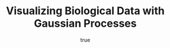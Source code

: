 ---
abstract: ''
author:
- family: Lawrence
  given: Neil D.
  gscholar: r3SJcvoAAAAJ
  institute: University of Sheffield
  twitter: lawrennd
  url: http://inverseprobability.com
categories:
- Lawrence-ebi14b
day: '13'
errata: []
extras: []
key: Lawrence-ebi14b
layout: talk
linkipynb: github/SheffieldML/notebook/blob/master/compbio/SingleCellDataWithGPy.ipynb
linkpdf: http://staffwww.dcs.shef.ac.uk/people/N.Lawrence/talks/gplvm_ebi14.pdf
month: 5
published: 2014-05-13
section: pre
title: Visualizing Biological Data with <span>G</span>aussian Processes
venue: The Systems Biology Modelling Cycle, EBI, Hinxton, UK
year: '2014'
---